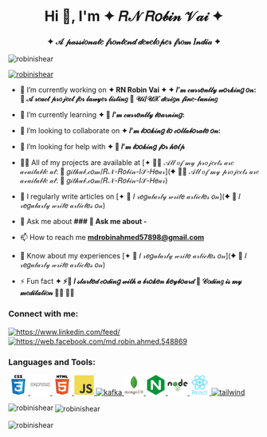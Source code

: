 <h1 align="center">Hi 👋, I'm ✦ 𝑅𝒩 𝑅𝑜𝒷𝒾𝓃 𝒱𝒶𝒾 ✦</h1>
<h3 align="center">✦ 𝒜 𝓅𝒶𝓈𝓈𝒾𝑜𝓃𝒶𝓉𝑒 𝒻𝓇𝑜𝓃𝓉𝑒𝓃𝒹 𝒹𝑒𝓋𝑒𝓁𝑜𝓅𝑒𝓇 𝒻𝓇𝑜𝓂 𝐼𝓃𝒹𝒾𝒶 ✦</h3>

<p align="left"> <img src="https://komarev.com/ghpvc/?username=robinishear&label=Profile%20views&color=0e75b6&style=flat" alt="robinishear" /> </p>

<p align="left"> <a href="https://github.com/ryo-ma/github-profile-trophy"><img src="https://github-profile-trophy.vercel.app/?username=robinishear" alt="robinishear" /></a> </p>

- 🔭 I’m currently working on **✦ RN Robin Vai ✦ ✦ 𝐼’𝓂 𝒸𝓊𝓇𝓇𝑒𝓃𝓉𝓁𝓎 𝓌𝑜𝓇𝓀𝒾𝓃𝑔 𝑜𝓃: 🔹 𝒜 𝓇𝑒𝒶𝒸𝓉 𝓅𝓇𝑜𝒿𝑒𝒸𝓉 𝒻𝑜𝓇 𝓁𝒶𝓌𝓎𝑒𝓇 𝓁𝒾𝓈𝓉𝒾𝓃𝑔 🔹 𝒰𝒾/𝒰𝒳 𝒹𝑒𝓈𝒾𝑔𝓃 𝒻𝒾𝓃𝑒-𝓉𝓊𝓃𝒾𝓃𝑔**

- 🌱 I’m currently learning **✦ 🌱 𝐼’𝓂 𝒸𝓊𝓇𝓇𝑒𝓃𝓉𝓁𝓎 𝓁𝑒𝒶𝓇𝓃𝒾𝓃𝑔:**

- 👯 I’m looking to collaborate on **✦ 𝐼’𝓂 𝓁𝑜𝑜𝓀𝒾𝓃𝑔 𝓉𝑜 𝒸𝑜𝓁𝓁𝒶𝒷𝑜𝓇𝒶𝓉𝑒 𝑜𝓃:**

- 🤝 I’m looking for help with **✦ 🤝 𝐼’𝓂 𝓁𝑜𝑜𝓀𝒾𝓃𝑔 𝒻𝑜𝓇 𝒽𝑒𝓁𝓅**

- 👨‍💻 All of my projects are available at [✦ 👨‍💻 𝒜𝓁𝓁 𝑜𝒻 𝓂𝓎 𝓅𝓇𝑜𝒿𝑒𝒸𝓉𝓈 𝒶𝓇𝑒 𝒶𝓋𝒶𝒾𝓁𝒶𝒷𝓁𝑒 𝒶𝓉: 🔗 𝑔𝒾𝓉𝒽𝓊𝒷.𝒸𝑜𝓂/𝑅𝒩-𝑅𝑜𝒷𝒾𝓃-𝐼𝒮-𝐻𝑒𝒶𝓇](✦ 👨‍💻 𝒜𝓁𝓁 𝑜𝒻 𝓂𝓎 𝓅𝓇𝑜𝒿𝑒𝒸𝓉𝓈 𝒶𝓇𝑒 𝒶𝓋𝒶𝒾𝓁𝒶𝒷𝓁𝑒 𝒶𝓉: 🔗 𝑔𝒾𝓉𝒽𝓊𝒷.𝒸𝑜𝓂/𝑅𝒩-𝑅𝑜𝒷𝒾𝓃-𝐼𝒮-𝐻𝑒𝒶𝓇)

- 📝 I regularly write articles on [✦ 📝 𝐼 𝓇𝑒𝑔𝓊𝓁𝒶𝓇𝓁𝓎 𝓌𝓇𝒾𝓉𝑒 𝒶𝓇𝓉𝒾𝒸𝓁𝑒𝓈 𝑜𝓃](✦ 📝 𝐼 𝓇𝑒𝑔𝓊𝓁𝒶𝓇𝓁𝓎 𝓌𝓇𝒾𝓉𝑒 𝒶𝓇𝓉𝒾𝒸𝓁𝑒𝓈 𝑜𝓃)

- 💬 Ask me about **### 💬 Ask me about -**

- 📫 How to reach me **mdrobinahmed57898@gmail.com**

- 📄 Know about my experiences [✦ 📝 𝐼 𝓇𝑒𝑔𝓊𝓁𝒶𝓇𝓁𝓎 𝓌𝓇𝒾𝓉𝑒 𝒶𝓇𝓉𝒾𝒸𝓁𝑒𝓈 𝑜𝓃](✦ 📝 𝐼 𝓇𝑒𝑔𝓊𝓁𝒶𝓇𝓁𝓎 𝓌𝓇𝒾𝓉𝑒 𝒶𝓇𝓉𝒾𝒸𝓁𝑒𝓈 𝑜𝓃)

- ⚡ Fun fact **✦ ⚡🔹 𝐼 𝓈𝓉𝒶𝓇𝓉𝑒𝒹 𝒸𝑜𝒹𝒾𝓃𝑔 𝓌𝒾𝓉𝒽 𝒶 𝒷𝓇𝑜𝓀𝑒𝓃 𝓀𝑒𝓎𝒷𝑜𝒶𝓇𝒹 🔹 𝒞𝑜𝒹𝒾𝓃𝑔 𝒾𝓈 𝓂𝓎 𝓂𝑒𝒹𝒾𝓉𝒶𝓉𝒾𝑜𝓃 🧘‍♂️ 🔹😅**

<h3 align="left">Connect with me:</h3>
<p align="left">
<a href="https://linkedin.com/in/https://www.linkedin.com/feed/" target="blank"><img align="center" src="https://raw.githubusercontent.com/rahuldkjain/github-profile-readme-generator/master/src/images/icons/Social/linked-in-alt.svg" alt="https://www.linkedin.com/feed/" height="30" width="40" /></a>
<a href="https://fb.com/https://web.facebook.com/md.robin.ahmed.548869" target="blank"><img align="center" src="https://raw.githubusercontent.com/rahuldkjain/github-profile-readme-generator/master/src/images/icons/Social/facebook.svg" alt="https://web.facebook.com/md.robin.ahmed.548869" height="30" width="40" /></a>
</p>

<h3 align="left">Languages and Tools:</h3>
<p align="left"> <a href="https://www.w3schools.com/css/" target="_blank" rel="noreferrer"> <img src="https://raw.githubusercontent.com/devicons/devicon/master/icons/css3/css3-original-wordmark.svg" alt="css3" width="40" height="40"/> </a> <a href="https://expressjs.com" target="_blank" rel="noreferrer"> <img src="https://raw.githubusercontent.com/devicons/devicon/master/icons/express/express-original-wordmark.svg" alt="express" width="40" height="40"/> </a> <a href="https://www.w3.org/html/" target="_blank" rel="noreferrer"> <img src="https://raw.githubusercontent.com/devicons/devicon/master/icons/html5/html5-original-wordmark.svg" alt="html5" width="40" height="40"/> </a> <a href="https://developer.mozilla.org/en-US/docs/Web/JavaScript" target="_blank" rel="noreferrer"> <img src="https://raw.githubusercontent.com/devicons/devicon/master/icons/javascript/javascript-original.svg" alt="javascript" width="40" height="40"/> </a> <a href="https://kafka.apache.org/" target="_blank" rel="noreferrer"> <img src="https://www.vectorlogo.zone/logos/apache_kafka/apache_kafka-icon.svg" alt="kafka" width="40" height="40"/> </a> <a href="https://www.mongodb.com/" target="_blank" rel="noreferrer"> <img src="https://raw.githubusercontent.com/devicons/devicon/master/icons/mongodb/mongodb-original-wordmark.svg" alt="mongodb" width="40" height="40"/> </a> <a href="https://www.nginx.com" target="_blank" rel="noreferrer"> <img src="https://raw.githubusercontent.com/devicons/devicon/master/icons/nginx/nginx-original.svg" alt="nginx" width="40" height="40"/> </a> <a href="https://nodejs.org" target="_blank" rel="noreferrer"> <img src="https://raw.githubusercontent.com/devicons/devicon/master/icons/nodejs/nodejs-original-wordmark.svg" alt="nodejs" width="40" height="40"/> </a> <a href="https://reactjs.org/" target="_blank" rel="noreferrer"> <img src="https://raw.githubusercontent.com/devicons/devicon/master/icons/react/react-original-wordmark.svg" alt="react" width="40" height="40"/> </a> <a href="https://tailwindcss.com/" target="_blank" rel="noreferrer"> <img src="https://www.vectorlogo.zone/logos/tailwindcss/tailwindcss-icon.svg" alt="tailwind" width="40" height="40"/> </a> </p>

<p><img align="left" src="https://github-readme-stats.vercel.app/api/top-langs?username=robinishear&show_icons=true&locale=en&layout=compact" alt="robinishear" /></p>

<p>&nbsp;<img align="center" src="https://github-readme-stats.vercel.app/api?username=robinishear&show_icons=true&locale=en" alt="robinishear" /></p>

<p><img align="center" src="https://github-readme-streak-stats.herokuapp.com/?user=robinishear&" alt="robinishear" /></p>
